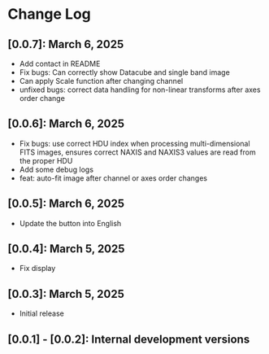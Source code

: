 # Change Log

## [0.0.7]: March 6, 2025

- Add contact in README
- Fix bugs: Can correctly show Datacube and single band image
- Can apply Scale function after changing channel
- unfixed bugs: correct data handling for non-linear transforms after axes order change

## [0.0.6]: March 6, 2025

- Fix bugs: use correct HDU index when processing multi-dimensional FITS images, ensures correct NAXIS and NAXIS3 values are read from the proper HDU
- Add some debug logs
- feat: auto-fit image after channel or axes order changes

## [0.0.5]: March 6, 2025

- Update the button into English

## [0.0.4]: March 5, 2025

- Fix display

## [0.0.3]: March 5, 2025

- Initial release

## [0.0.1] - [0.0.2]: Internal development versions